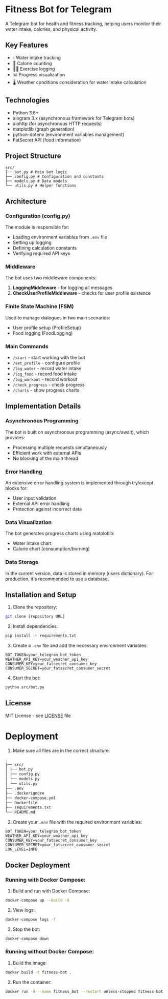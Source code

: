 # Fitness Bot for Telegram

A Telegram bot for health and fitness tracking, helping users monitor their water intake, calories, and physical activity.

## Key Features

- 💧 Water intake tracking
- 🍎 Calorie counting
- 🏃‍♂️ Exercise logging
- 📊 Progress visualization
- 🌡️ Weather conditions consideration for water intake calculation

## Technologies

- Python 3.8+
- aiogram 3.x (asynchronous framework for Telegram bots)
- aiohttp (for asynchronous HTTP requests)
- matplotlib (graph generation)
- python-dotenv (environment variables management)
- FatSecret API (food information)

## Project Structure

```
src/
├── bot.py # Main bot logic
├── config.py # Configuration and constants
├── models.py # Data models
└── utils.py # Helper functions
```

## Architecture

### Configuration (config.py)

The module is responsible for:
- Loading environment variables from `.env` file
- Setting up logging
- Defining calculation constants
- Verifying required API keys

### Middleware

The bot uses two middleware components:

1. **LoggingMiddleware** - for logging all messages
2. **CheckUserProfileMiddleware** - checks for user profile existence

### Finite State Machine (FSM)

Used to manage dialogues in two main scenarios:
- User profile setup (ProfileSetup)
- Food logging (FoodLogging)

### Main Commands

- `/start` - start working with the bot
- `/set_profile` - configure profile
- `/log_water` - record water intake
- `/log_food` - record food intake
- `/log_workout` - record workout
- `/check_progress` - check progress
- `/charts` - show progress charts

## Implementation Details

### Asynchronous Programming

The bot is built on asynchronous programming (async/await), which provides:
- Processing multiple requests simultaneously
- Efficient work with external APIs
- No blocking of the main thread

### Error Handling

An extensive error handling system is implemented through try/except blocks for:
- User input validation
- External API error handling
- Protection against incorrect data

### Data Visualization

The bot generates progress charts using matplotlib:
- Water intake chart
- Calorie chart (consumption/burning)

### Data Storage

In the current version, data is stored in memory (users dictionary). For production, it's recommended to use a database.

## Installation and Setup

1. Clone the repository:
```sh
git clone [repository URL]
```

2. Install dependencies:
```sh
pip install -r requirements.txt
```

3. Create a `.env` file and add the necessary environment variables:
```env
BOT_TOKEN=your_telegram_bot_token
WEATHER_API_KEY=your_weather_api_key
CONSUMER_KEY=your_fatsecret_consumer_key
CONSUMER_SECRET=your_fatsecret_consumer_secret
```

4. Start the bot:
```sh
python src/bot.py
```

## License

MIT License - see [LICENSE](LICENSE) file


# Deployment

1. Make sure all files are in the correct structure:
```sh
.
├── src/
│ ├── bot.py
│ ├── config.py
│ ├── models.py
│ └── utils.py
├── .env
├── .dockerignore
├── docker-compose.yml
├── Dockerfile
├── requirements.txt
└── README.md
```

2. Create your `.env` file with the required environment variables:
```env
BOT_TOKEN=your_telegram_bot_token
WEATHER_API_KEY=your_weather_api_key
CONSUMER_KEY=your_fatsecret_consumer_key
CONSUMER_SECRET=your_fatsecret_consumer_secret
LOG_LEVEL=INFO
```

## Docker Deployment

### Running with Docker Compose:
1. Build and run with Docker Compose:
```bash
docker-compose up --build -d
```

2. View logs:
```bash
docker-compose logs -f
```

3. Stop the bot:
```bash
docker-compose down
```

### Running without Docker Compose:

1. Build the image:
```bash
docker build -t fitness-bot .
```

2. Run the container:
```bash
docker run -d --name fitness_bot --restart unless-stopped fitness-bot
```
